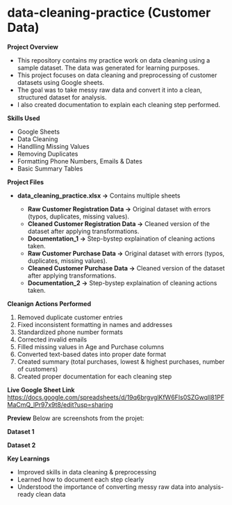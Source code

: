 # data-cleaning-practice (Customer Data)

**Project Overview**
- This repository contains my practice work on data cleaning using a sample dataset. The data was generated for learning purposes.
- This project focuses on data cleaning and preprocessing of customer datasets using Google sheets.
- The goal was to take messy raw data and convert it into a clean, structured dataset for analysis.
- I also created documentation to explain each cleaning step performed.

**Skills Used**
- Google Sheets
- Data Cleaning
- Handlling Missing Values
- Removing Duplicates
- Formatting Phone Numbers, Emails & Dates
- Basic Summary Tables

**Project Files**
- **data_cleaning_practice.xlsx ->** Contains multiple sheets
  
  - **Raw Customer Registration Data ->** Original dataset with errors (typos, duplicates, missing values).
  - **Cleaned Customer Registration Data ->** Cleaned version of the dataset after applying transformations.
  - **Documentation_1 ->** Step-bystep explaination of cleaning actions taken.
  - **Raw Customer Purchase Data ->** Original dataset with errors (typos, duplicates, missing values).
  - **Cleaned Customer Purchase Data ->** Cleaned version of the dataset after applying transformations.
  - **Documentation_2 ->** Step-bystep explaination of cleaning actions taken.

**Cleanign Actions Performed**
1. Removed duplicate customer entries
2. Fixed inconsistent formatting in names and addresses
3. Standardized phone number formats
4. Corrected invalid emails
5. Filled missing values in Age and Purchase columns
6. Converted text-based dates into proper date format
7. Created summary (total purchases, lowest & highest purchases, number of customers)
8. Created proper documentation for each cleaning step

**Live Google Sheet Link**
https://docs.google.com/spreadsheets/d/19q6brgvglKfW6FIs0SZGwqll81PFMaCmQ_lPr97x9t8/edit?usp=sharing

**Preview**
Below are screenshots from the projet:

**Dataset 1**


**Dataset 2**


**Key Learnings**
- Improved skills in data cleaning & preprocessing
- Learned how to document each step clearly
- Understood the importance of converting messy raw data into analysis-ready clean data
